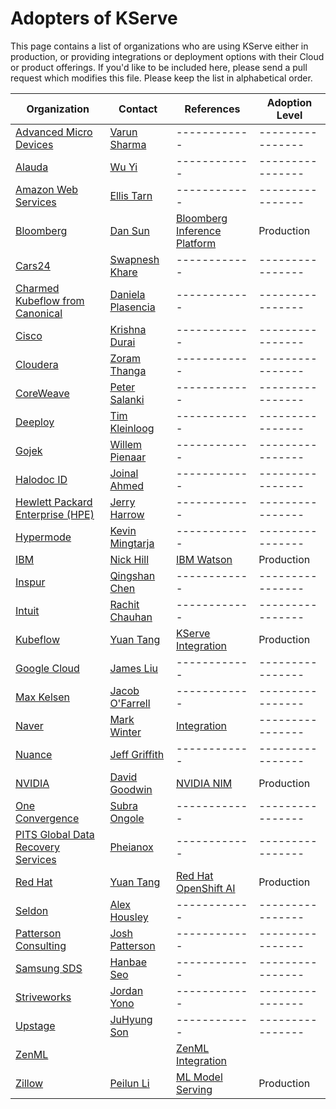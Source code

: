 # Adopters of KServe

This page contains a list of organizations who are using KServe either in production, or providing integrations or deployment options with their Cloud or product offerings. If you'd like to be included here, please send a pull request which modifies this file. Please keep the list in alphabetical order.

| Organization                                                            | Contact                                              | References | Adoption Level | 
|-------------------------------------------------------------------------|------------------------------------------------------|------------|----------------|
| [Advanced Micro Devices](https://www.amd.com)                           | [Varun Sharma](https://github.com/varunsh-xilinx)    |------------|----------------|
| [Alauda](https://www.alauda.io)                                         | [Wu Yi](https://github.com/typhoonzero)              |------------|----------------|
| [Amazon Web Services](https://aws.amazon.com/)                          | [Ellis Tarn](https://github.com/ellistarn)           |------------|----------------|
| [Bloomberg](https://www.bloomberg.com/)                                 | [Dan Sun](https://github.com/yuzisun)                |[Bloomberg Inference Platform](https://www.bloomberg.com/company/stories/the-journey-to-build-bloombergs-ml-inference-platform-using-kserve-formerly-kfserving/)|Production|
| [Cars24](https://www.cars24.com/)                                       | [Swapnesh Khare](https://github.com/swapkh91)        |------------|----------------|
| [Charmed Kubeflow from Canonical](https://charmed-kubeflow.io/)         | [Daniela Plasencia](https://github.com/dnplas)       |------------|----------------|
| [Cisco](https://www.cisco.com/)                                         | [Krishna Durai](https://github.com/krishnadurai)     |------------|----------------|
| [Cloudera](https://www.cloudera.com/)                                   | [Zoram Thanga](https://github.com/zoramt)            |------------|----------------|
| [CoreWeave](https://coreweave.com/)                                     | [Peter Salanki](https://github.com/salanki)          |------------|----------------|
| [Deeploy](https://deeploy.ml)                                           | [Tim Kleinloog](https://github.com/TimKleinloog)     |------------|----------------|
| [Gojek](https://www.gojek.com/)                                         | [Willem Pienaar](https://github.com/woop)            |------------|----------------|
| [Halodoc ID](https://halodoc.com/)                                      | [Joinal Ahmed](https://github.com/joinal-ahmed)      |------------|----------------|
| [Hewlett Packard Enterprise (HPE)](https://www.hpe.com/)                | [Jerry Harrow](https://github.com/jerryharrow)       |------------|----------------|
| [Hypermode](https://hypermode.com/)                                     | [Kevin Mingtarja](https://github.com/kevinmingtarja) |------------|----------------|
| [IBM](https://www.ibm.com/)                                             | [Nick Hill](https://github.com/njhill)               |[IBM Watson](https://www.ibm.com/docs/en/watson-libraries?topic=containers-run-kubernetes-kserve-modelmesh-serving)|Production|
| [Inspur](https://www.inspur.com/)                                       | [Qingshan Chen](https://github.com/iamlovingit)      |------------|----------------|
| [Intuit](https://www.intuit.com/)                                       | [Rachit Chauhan](https://github.com/rachitchauhan43) |------------|----------------|
| [Kubeflow](https://www.kubeflow.org/)                                   | [Yuan Tang](https://github.com/terrytangyuan)        |[KServe Integration](https://www.kubeflow.org/docs/external-add-ons/kserve/)|Production|
| [Google Cloud](https://www.kubeflow.org/docs/distributions/gke/)        | [James Liu](https://github.com/zijianjoy)            |------------|----------------|
| [Max Kelsen](https://www.maxkelsen.com/)                                | [Jacob O'Farrell](https://github.com/ofaz)           |------------|----------------|
| [Naver](https://www.navercorp.com/en)                                   | [Mark Winter](https://github.com/markwinter)         |[Integration](https://sourceforge.net/software/ml-model-deployment/integrates-with-naver/)|----------------|
| [Nuance](https://www.nuance.com/)                                       | [Jeff Griffith](https://github.com/jeffgriffith)     |------------|----------------|
| [NVIDIA](https://www.nvidia.com/en-us/)                                 | [David Goodwin](https://github.com/deadeyegoodwin)   |[NVIDIA NIM](https://blogs.nvidia.com/blog/kserve-nim-inference/)|Production|
| [One Convergence](https://dkube.io/)                                    | [Subra Ongole](https://github.com/songole)           |------------|----------------|
| [PITS Global Data Recovery Services](https://www.pitsdatarecovery.net/) | [Pheianox](https://github.com/pheianox)              |------------|----------------|
| [Red Hat](https://www.redhat.com/)                                      | [Yuan Tang](https://github.com/terrytangyuan)  |[Red Hat OpenShift AI](https://developers.redhat.com/articles/2024/03/15/empower-conversational-ai-scale-kserve)|Production|
| [Seldon](https://www.seldon.io/)                                        | [Alex Housley](https://github.com/ahousley)          |------------|----------------|
| [Patterson Consulting](http://www.pattersonconsultingtn.com/)           | [Josh Patterson](https://github.com/jpatanooga)      |------------|----------------|
| [Samsung SDS](https://www.samsungsds.com/)                              | [Hanbae Seo](https://github.com/jazzsir)             |------------|----------------|
| [Striveworks](https://striveworks.us/)                                  | [Jordan Yono](https://github.com/jyono)              |------------|----------------|
| [Upstage](https://www.upstage.ai/)                                      | [JuHyung Son](https://github.com/JuHyung-Son)        |------------|----------------|
| [ZenML](https://www.zenml.io/) |  | [ZenML Integration](https://www.zenml.io/blog/deploy-your-ml-models-with-kserve-and-zenml) |  |
| [Zillow](https://www.zillow.com/)                                       | [Peilun Li](https://github.com/Peilun-Li)            |[ML Model Serving](https://www.zillow.com/tech/serving-machine-learning-models-efficiently-at-scale-at-zillow/)|Production|
